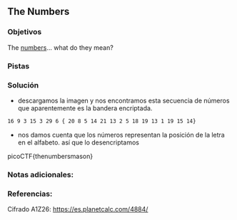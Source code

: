 ## The Numbers
### Objetivos 
The [numbers](https://jupiter.challenges.picoctf.org/static/f209a32253affb6f547a585649ba4fda/the_numbers.png)... what do they mean?

### Pistas

### Solución 

- descargamos la imagen y nos encontramos esta secuencia de números que aparentemente es la bandera encriptada.

``` bash
16 9 3 15 3 29 6 { 20 8 5 14 21 13 2 5 18 19 13 1 19 15 14}
```

- nos damos cuenta que los números representan la posición de la letra en el alfabeto. así que lo desencriptamos

picoCTF{thenumbersmason}

### Notas adicionales:

### Referencias: 
Cifrado A1Z26: https://es.planetcalc.com/4884/
